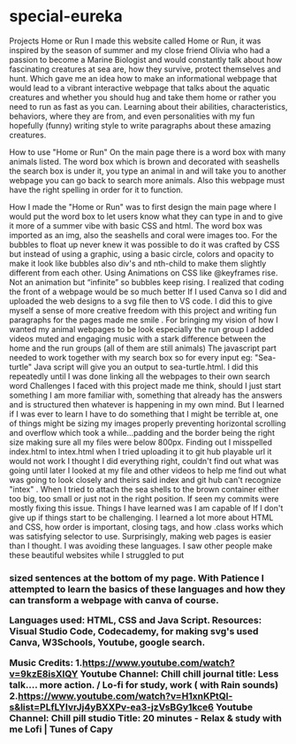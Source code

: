 # special-eureka
Projects
Home or Run 
I made this website called Home or Run, it was inspired by the season of summer and my close friend Olivia who had a passion to become a Marine Biologist and would constantly talk about how fascinating creatures at sea are, how they survive, protect themselves and hunt. Which gave me an idea how to make an informational webpage that would lead to a vibrant interactive webpage that talks about the aquatic creatures and whether you should hug and take them home or rather you need to run as fast as you can. Learning about their abilities, characteristics, behaviors, where they are from, and even personalities with my fun hopefully (funny) writing style to write paragraphs about these amazing creatures. 

How to use "Home or Run" 
On the main page there is a word box  with many animals listed. The word box which is brown and decorated with seashells the search box is under it, you type an animal in and  will take you to another webpage you can go back to search more animals. Also this webpage must have the right spelling in order for it to function. 


How I made the "Home or Run" was to first design the main page where I would put the word box to let users know what they can type in and  to give it more of a summer vibe with basic CSS and html. The word box was imported as an img, also the seashells and coral were images too. For the bubbles to float up never knew it was possible to do it was crafted by CSS but instead of using a graphic, using a basic circle, colors and opacity to make it look like bubbles also div's and nth-child to make them slightly different from each other. Using Animations on CSS like @keyframes rise. Not an animation but “infinite” so bubbles keep rising. I realized that coding  the front of a webpage would be so much better If I used Canva so I did  and uploaded the web designs to a svg file then to VS code. I did this to give myself a sense of  more creative freedom with this project and writing fun paragraphs for the pages made me smile . For bringing my vision of how I wanted my animal webpages to be look especially the run group I added videos muted and engaging music with a stark difference between the home and the run groups (all of them are still animals) The javascript part needed to work together with my search box so for every input eg: "Sea-turtle" Java script will give you an output to sea-turtle.html. I did this repeatedly until I was done linking all the webpages to their own  search word 
Challenges I faced with this project made me think, should I just start something I am more familiar with, something that already has the answers and is structured then whatever is happening in my own mind. But I learned if I was ever to learn I have to do something that I might be terrible at, one of things might be sizing my images properly preventing horizontal scrolling and overflow which took a while...padding and the border being the right size making sure all my files were below 800px. Finding out I misspelled index.html to intex.html when I tried uploading it to git hub playable url  it would not work I thought I did everything right, couldn't find out what was going until later I looked at my file and other videos to help me find out what was going to look closely and theirs said index and git hub can't recognize "intex" . When I tried to attach the sea shells to the brown container either too big, too small or just not in the right position. If seen my commits were mostly fixing this issue. Things I have learned was I am capable of If I don't give up if things start to be challenging. I learned a lot more about HTML and CSS, how order is important, closing tags, and how .class works which was satisfying selector to use. Surprisingly, making web pages is easier than I thought. I was avoiding these languages. I saw other people make these beautiful websites while I struggled to put <h3> sized sentences  at the bottom of my page. With Patience I attempted to learn the basics of these languages and how they can transform a webpage with canva of course.


Languages used: HTML, CSS and Java Script. 
Resources: Visual Studio Code, Codecademy, for making svg's used Canva, W3Schools, Youtube, google search. 

Music Credits: 
1.https://www.youtube.com/watch?v=9kzE8isXlQY Youtube Channel: Chill chill journal title: Less talk.... more action. / Lo-fi for study, work ( with Rain sounds)
2.https://www.youtube.com/watch?v=H1xnKPtQl-s&list=PLfLYIvrJj4yBXXPv-ea3-jzVsBGy1kce6 Youtube Channel: Chill pill studio Title: 20 minutes - Relax & study with me Lofi | Tunes of Capy



